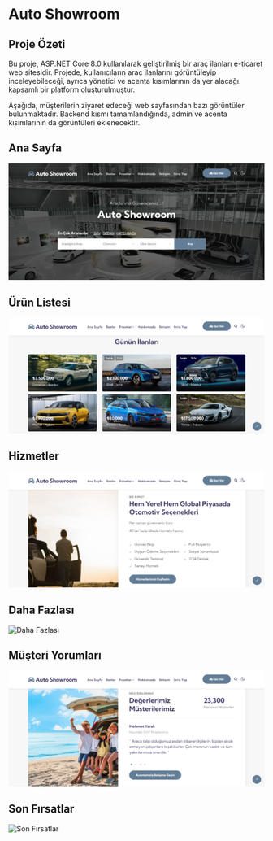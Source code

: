 # Auto Showroom

## Proje Özeti

Bu proje, ASP.NET Core 8.0 kullanılarak geliştirilmiş bir araç ilanları e-ticaret web sitesidir. Projede, kullanıcıların araç ilanlarını görüntüleyip inceleyebileceği, ayrıca yönetici ve acenta kısımlarının da yer alacağı kapsamlı bir platform oluşturulmuştur.

Aşağıda, müşterilerin ziyaret edeceği web sayfasından bazı görüntüler bulunmaktadır. Backend kısmı tamamlandığında, admin ve acenta kısımlarının da görüntüleri eklenecektir.


## Ana Sayfa
![Ana Sayfa](https://github.com/BurakOnce/AutoShowroom_Api/blob/master/ss/ana%20sayfa.png)

## Ürün Listesi
![Ürün Listesi](https://github.com/BurakOnce/AutoShowroom_Api/blob/master/ss/ürün%20listesi.png)

## Hizmetler
![Hizmetler](https://github.com/BurakOnce/AutoShowroom_Api/blob/master/ss/Hizmetler.png)

## Daha Fazlası
![Daha Fazlası](https://github.com/BurakOnce/AutoShowroom_Api/blob/master/ss/daha-fazlası.png)

## Müşteri Yorumları
![Müşteri Yorumları](https://github.com/BurakOnce/AutoShowroom_Api/blob/master/ss/müşteri%20yorumları.png)

## Son Fırsatlar
![Son Fırsatlar](https://github.com/BurakOnce/AutoShowroom_Api/blob/master/ss/son%20fırsatlar.png)

